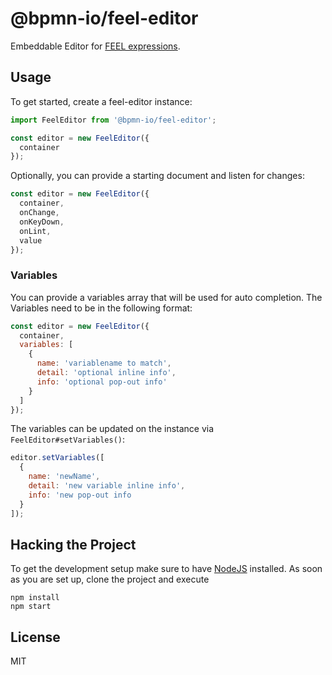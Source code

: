 # @bpmn-io/feel-editor

Embeddable Editor for [FEEL expressions](https://docs.camunda.io/docs/components/modeler/feel/what-is-feel/).

## Usage

To get started, create a feel-editor instance:

```JavaScript
import FeelEditor from '@bpmn-io/feel-editor';

const editor = new FeelEditor({
  container
});
```

Optionally, you can provide a starting document and listen for changes:

```JavaScript
const editor = new FeelEditor({
  container,
  onChange,
  onKeyDown,
  onLint,
  value
});
```

### Variables

You can provide a variables array that will be used for auto completion. The Variables
need to be in the following format:

```JavaScript
const editor = new FeelEditor({
  container,
  variables: [
    {
      name: 'variablename to match',
      detail: 'optional inline info',
      info: 'optional pop-out info'
    }
  ]
});
```

The variables can be updated on the instance via `FeelEditor#setVariables()`:

```javascript
editor.setVariables([
  {
    name: 'newName',
    detail: 'new variable inline info',
    info: 'new pop-out info
  }
]);
```

## Hacking the Project

To get the development setup make sure to have [NodeJS](https://nodejs.org/en/download/) installed.
As soon as you are set up, clone the project and execute

```
npm install
npm start
```

## License

MIT
